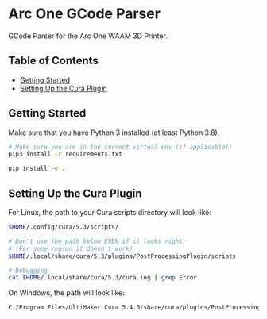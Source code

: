 # Arc One GCode Parser <!-- omit in toc -->

GCode Parser for the Arc One WAAM 3D Printer.

## Table of Contents <!-- omit in toc -->

- [Getting Started](#getting-started)
- [Setting Up the Cura Plugin](#setting-up-the-cura-plugin)

## Getting Started

Make sure that you have Python 3 installed (at least Python 3.8).

```bash
# Make sure you are in the correct virtual env (if applicable)!
pip3 install -r requirements.txt

pip install -e .
```

## Setting Up the Cura Plugin

For Linux, the path to your Cura scripts directory will look like:

```bash
$HOME/.config/cura/5.3/scripts/

# Don't use the path below EVEN if it looks right:
# (For some reason it doesn't work)
$HOME/.local/share/cura/5.3/plugins/PostProcessingPlugin/scripts

# Debugging
cat $HOME/.local/share/cura/5.3/cura.log | grep Error
```

On Windows, the path will look like:

```bash
C:/Program Files/UltiMaker Cura 5.4.0/share/cura/plugins/PostProcessingPlugin/scripts/Micer.py
```
